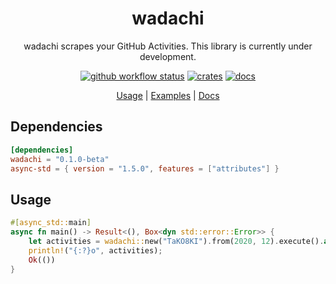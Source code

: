 <div align="center">

 # wadachi

 wadachi scrapes your GitHub Activities. This library is currently under development.

 [![github workflow status](https://img.shields.io/github/workflow/status/TaKO8Ki/wadachi/CI/main)](https://github.com/TaKO8Ki/wadachi/actions) [![crates](https://img.shields.io/crates/v/wadachi.svg?logo=rust)](https://crates.io/crates/wadachi) [![docs](https://img.shields.io/badge/docs-wadachi-8da0cb?labelColor=555555&logo=rust)](https://docs.rs/wadachi)

 [Usage](#Usage) | [Examples](examples) | [Docs](https://docs.rs/wadachi)

</div>


## Dependencies

```toml
[dependencies]
wadachi = "0.1.0-beta"
async-std = { version = "1.5.0", features = ["attributes"] }
```

## Usage

```rust
#[async_std::main]
async fn main() -> Result<(), Box<dyn std::error::Error>> {
    let activities = wadachi::new("TaKO8KI").from(2020, 12).execute().await?;
    println!("{:?}o", activities);
    Ok(())
}
```
